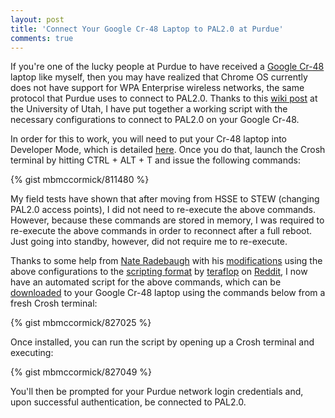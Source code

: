 ```yaml
---
layout: post
title: 'Connect Your Google Cr-48 Laptop to PAL2.0 at Purdue'
comments: true
---
```

<p>If you're one of the lucky people at Purdue to have received a <a href="http://www.google.com/chromeos/pilot-program-cr48.html" target="_blank">Google Cr-48</a> laptop like myself, then you may have realized that Chrome OS currently does not have support for WPA Enterprise wireless networks, the same protocol that Purdue uses to connect to PAL2.0. Thanks to this <a href="https://wiki.utah.edu/confluence/display/~u0226271/UConnect+on+Chrome+OS" target="_blank">wiki post</a> at the University of Utah, I have put together a working script with the necessary configurations to connect to PAL2.0 on your Google Cr-48.</p>

<p>In order for this to work, you will need to put your Cr-48 laptop into Developer Mode, which is detailed <a href="http://www.chromium.org/chromium-os/developer-information-for-chrome-os-devices/cr-48-chrome-notebook-developer-information" target="_blank">here</a>. Once you do that, launch the Crosh terminal by hitting CTRL + ALT + T and issue the following commands:</p>

{% gist mbmccormick/811480 %}

<p>My field tests have shown that after moving from HSSE to STEW (changing PAL2.0 access points), I did not need to re-execute the above commands. However, because these commands are stored in memory, I was required to re-execute the above commands in order to reconnect after a full reboot. Just going into standby, however, did not require me to re-execute.</p>

<p>Thanks to some help from <a href="http://naterad.com/" target="_blank">Nate Radebaugh</a> with his <a href="http://pastebin.com/3zhLb8qw" target="_blank">modifications</a> using the above configurations to the <a href="http://pastebin.com/G3ta4zsa" target="_blank">scripting format</a> by <a href="http://www.reddit.com/user/teraflop" target="_blank">teraflop</a> on <a href="http://www.reddit.com/r/CR48/comments/fcxhw/any_workarounds_for_wpa2_with_certificate/" target="_blank">Reddit</a>, I now have an automated script for the above commands, which can be <a href="http://pastebin.com/3zhLb8qw" target="_blank">downloaded</a> to your Google Cr-48 laptop using the commands below from a fresh Crosh terminal:</p>

{% gist mbmccormick/827025 %}

<p>Once installed, you can run the script by opening up a Crosh terminal and executing:</p>

{% gist mbmccormick/827049 %}

<p>You'll then be prompted for your Purdue network login credentials and, upon successful authentication, be connected to PAL2.0.</p>
